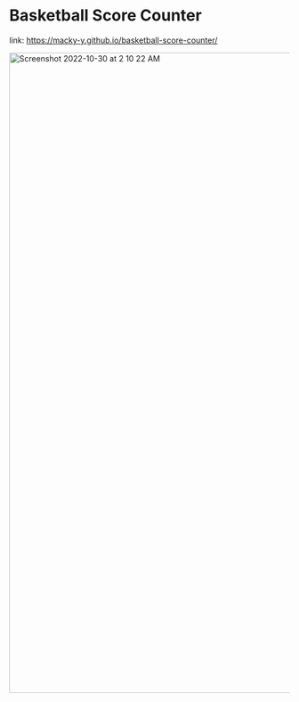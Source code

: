 # Basketball Score Counter
link: https://macky-y.github.io/basketball-score-counter/

<img width="1150" alt="Screenshot 2022-10-30 at 2 10 22 AM" src="https://user-images.githubusercontent.com/63437122/198899489-5fbd7826-bd2f-4d33-9603-49c226359121.png">
